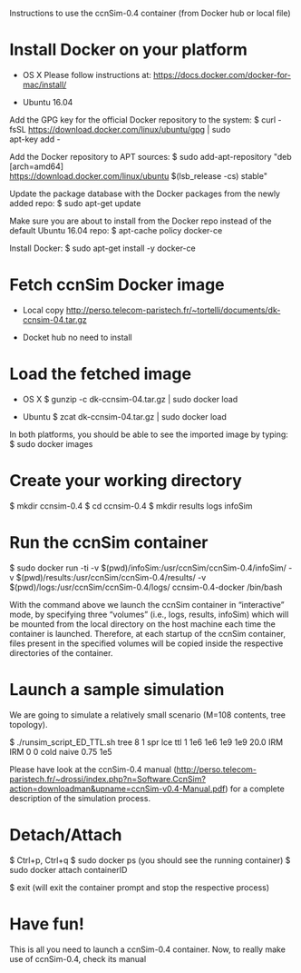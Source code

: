 Instructions to use the ccnSim-0.4 container (from Docker hub or local file)


# Install Docker on your platform

* OS X 
Please follow instructions at: https://docs.docker.com/docker-for-mac/install/

* Ubuntu 16.04 
 
Add the GPG key for the official Docker repository to the system:
$ curl -fsSL https://download.docker.com/linux/ubuntu/gpg | sudo \
apt-key add -

Add the Docker repository to APT sources:
$ sudo add-apt-repository "deb [arch=amd64] \
https://download.docker.com/linux/ubuntu $(lsb_release -cs) stable"

Update the package database with the Docker packages from the newly added repo:
$ sudo apt-get update

Make sure you are about to install from the Docker repo instead of the default Ubuntu 16.04 repo:
$ apt-cache policy docker-ce

Install Docker:
$ sudo apt-get install -y docker-ce


# Fetch ccnSim Docker image

* Local copy 
http://perso.telecom-paristech.fr/~tortelli/documents/dk-ccnsim-04.tar.gz

* Docket hub 
no need to install 


# Load the fetched image

* OS X
$ gunzip -c dk-ccnsim-04.tar.gz | sudo docker load

* Ubuntu
$ zcat dk-ccnsim-04.tar.gz | sudo docker load

In both platforms, you should be able to see the imported image by typing:
$ sudo docker images 


# Create your working directory

$ mkdir ccnsim-0.4
$ cd ccnsim-0.4
$ mkdir results logs infoSim


# Run the ccnSim container

$ sudo docker run -ti -v $(pwd)/infoSim:/usr/ccnSim/ccnSim-0.4/infoSim/ -v $(pwd)/results:/usr/ccnSim/ccnSim-0.4/results/ -v $(pwd)/logs:/usr/ccnSim/ccnSim-0.4/logs/ ccnsim-0.4-docker /bin/bash

With the command above we launch the ccnSim container in “interactive” mode, by specifying three “volumes” (i.e., logs, results, infoSim) which will be mounted from the local directory on the host machine each time the container is launched. 
Therefore, at each startup of the ccnSim container, files present in the specified volumes will be copied inside the respective directories of the container. 

# Launch a sample simulation

We are going to simulate a relatively small scenario (M=108 contents, tree topology).

$ ./runsim_script_ED_TTL.sh tree 8 1 spr lce ttl 1 1e6 1e6 1e9 1e9 20.0 IRM IRM 0 0 cold naive 0.75 1e5

Please have look at the ccnSim-0.4 manual (http://perso.telecom-paristech.fr/~drossi/index.php?n=Software.CcnSim?action=downloadman&upname=ccnSim-v0.4-Manual.pdf) for a complete description of the simulation process.

# Detach/Attach 

$ Ctrl+p, Ctrl+q
$ sudo docker ps (you should see the running container)
$ sudo docker attach containerID

$ exit (will exit the container prompt and stop the respective process)

# Have fun!

This is all you need to launch a ccnSim-0.4 container.   Now, to really make use of ccnSim-0.4, check its manual



